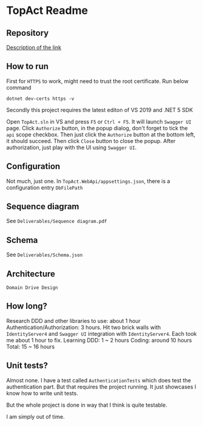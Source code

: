 # TopAct Readme

## Repository
[Description of the link](https://github.com/imgen/TopAct "TopAct")

## How to run
First for `HTTPS` to work, might need to trust the root certificate. Run below command

	dotnet dev-certs https -v

Secondly this project requires the latest editon of VS 2019 and .NET 5 SDK

Open `TopAct.sln` in VS and press `F5` or `Ctrl + F5`. It will launch `Swagger UI` page. Click `Authorize` button, in the popup dialog, don't forget to tick the `api` scope checkbox. Then just click the `Authorize` button at the bottom left, it should succeed. Then click `Close` button to close the popup. 
After authorization, just play with the UI using `Swagger UI`. 

## Configuration
Not much, just one. In `TopAct.WebApi/appsettings.json`, there is a configuration entry `DbFilePath`

## Sequence diagram
See `Deliverables/Sequence diagram.pdf`

## Schema
See `Deliverables/Schema.json`

## Architecture

	Domain Drive Design
	
## How long?
 Research DDD and other libraries to use: about 1 hour
 Authentication/Authorization: 3 hours. Hit two brick walls with `IdentityServer4` and `Swagger UI` integration with `IdentityServer4`. Each took me about 1 hour to fix. 
 Learning DDD: 1 ~ 2 hours
 Coding: around 10 hours
 Total: 15 ~ 16 hours
 
 ## Unit tests?
 Almost none. I have a test called `AuthenticationTests` which does test the authentication part. But that requires the project running. It just showcases I know how to write unit tests. 
 
 But the whole project is done in way that I think is quite testable. 
 
 I am simply out of time. 
